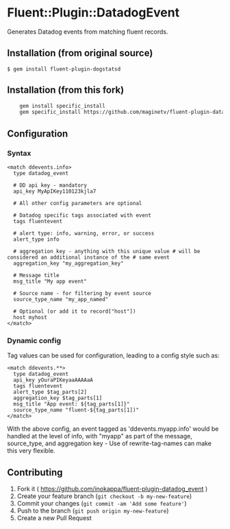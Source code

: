 # Fluent::Plugin::DatadogEvent

Generates Datadog events from matching fluent records.

## Installation (from original source)

    $ gem install fluent-plugin-dogstatsd


## Installation (from this fork)

```bash
    gem install specific_install
    gem specific_install https://github.com/maginetv/fluent-plugin-datadog_event.git
```


## Configuration

### Syntax

```
<match ddevents.info>
  type datadog_event

  # DD api key - mandatory
  api_key MyApIKey110123kjla7

  # All other config parameters are optional

  # Datadog specific tags associated with event
  tags fluentevent

  # alert type: info, warning, error, or success
  alert_type info

  # aggregation key - anything with this unique value # will be considered an additional instance of the # same event
  aggregation_key "my_aggregation_key"

  # Message title
  msg_title "My app event"

  # Source name - for filtering by event source
  source_type_name "my_app_named"

  # Optional (or add it to record["host"])
  host myhost
</match>
```

### Dynamic config

Tag values can be used for configuration, leading to a config style such as:

```
<match ddevents.**>
  type datadog_event
  api_key yOuraPIKeyaaAAAAaA
  tags fluentevent
  alert_type $tag_parts[2]
  aggregation_key $tag_parts[1]
  msg_title "App event: ${tag_parts[1]}"
  source_type_name "fluent-${tag_parts[1])"
</match>
```

With the above config, an event tagged as 'ddevents.myapp.info' would be handled at the level of info, with "myapp" as part of the message, source_type, and aggregation key - Use of rewrite-tag-names can make this very flexible.


## Contributing

1. Fork it ( https://github.com/inokappa/fluent-plugin-datadog_event )
2. Create your feature branch (`git checkout -b my-new-feature`)
3. Commit your changes (`git commit -am 'Add some feature'`)
4. Push to the branch (`git push origin my-new-feature`)
5. Create a new Pull Request
